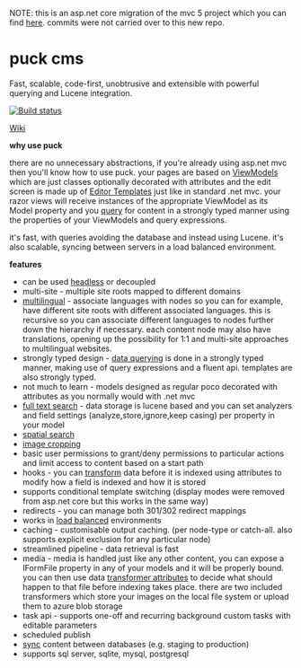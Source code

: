 NOTE: this is an asp.net core migration of the mvc 5 project which you can find [here](https://github.com/yohsii/puck). commits were not carried over to this new repo.

# puck cms
Fast, scalable, code-first, unobtrusive and extensible with powerful querying and Lucene integration.

[![Build status](https://ci.appveyor.com/api/projects/status/7d984nlou8fxw0hq?svg=true)](https://ci.appveyor.com/project/yohsii/puck-core)

[Wiki](https://github.com/yohsii/puck-core/wiki)

**why use puck**

there are no unnecessary abstractions, if you're already using asp.net mvc then you'll know how to use puck. your pages are based on [ViewModels](https://github.com/yohsii/puck-core/wiki/Creating-ViewModels) which are just classes optionally decorated with attributes and the edit screen is made up of [Editor Templates](https://github.com/yohsii/puck-core/wiki/Editor-templates) just like in standard .net mvc. your razor views will receive instances of the appropriate ViewModel as its Model property and you [query](https://github.com/yohsii/puck-core/wiki/Querying-for-content) for content in a strongly typed manner using the properties of your ViewModels and query expressions.

it's fast, with queries avoiding the database and instead using Lucene. it's also scalable, syncing between servers in a load balanced environment.

**features**

- can be used [headless](https://github.com/yohsii/puck-core/wiki/Working-with-a-Headless-approach) or decoupled
- multi-site - multiple site roots mapped to different domains
- [multilingual](https://github.com/yohsii/puck-core/wiki/Multilingual-support) - associate languages with nodes so you can for example, have different site roots with different associated languages. this is recursive so you can associate different languages to nodes further down the hierarchy if necessary. each content node may also have translations, opening up the possibility for 1:1 and multi-site approaches to multilingual websites.
- strongly typed design - [data querying](https://github.com/yohsii/puck-core/wiki/Querying-for-content) is done in a strongly typed manner, making use of query expressions and a fluent api. templates are also strongly typed.
- not much to learn - models designed as regular poco decorated with attributes as you normally would with .net mvc
- [full text search](https://github.com/yohsii/puck-core/wiki/Querying-for-content) - data storage is lucene based and you can set analyzers and field settings (analyze,store,ignore,keep casing) per property in your model
- [spatial search](https://github.com/yohsii/puck-core/wiki/Querying-for-content)
- [image cropping](https://www.youtube.com/watch?v=jlPDws8L_FE&t=1s)
- basic user permissions to grant/deny permissions to particular actions and limit access to content based on a start path
- hooks - you can [transform](https://github.com/yohsii/puck-core/wiki/Handling-Images-and-Files-with-property-Transformers) data before it is indexed using attributes to modify how a field is indexed and how it is stored
- supports conditional template switching (display modes were removed from asp.net core but this works in the same way)
- redirects - you can manage both 301/302 redirect mappings
- works in [load balanced](https://github.com/yohsii/puck-core/wiki/Load-Balancing) environments
- caching - customisable output caching. (per node-type or catch-all. also supports explicit exclusion for any particular node)
- streamlined pipeline - data retrieval is fast
- media - media is handled just like any other content, you can expose a IFormFile property in any of your models and it will be properly bound. you can then use data [transformer attributes](https://github.com/yohsii/puck-core/wiki/Handling-Images-and-Files-with-property-Transformers) to decide what should happen to that file before indexing takes place. there are two included transformers which store your images on the local file system or upload them to azure blob storage
- task api - supports one-off and recurring background custom tasks with editable parameters
- scheduled publish
- [sync](https://github.com/yohsii/puck-core/wiki/Syncing-content-between-different-databases) content between databases (e.g. staging to production)
- supports sql server, sqlite, mysql, postgresql
